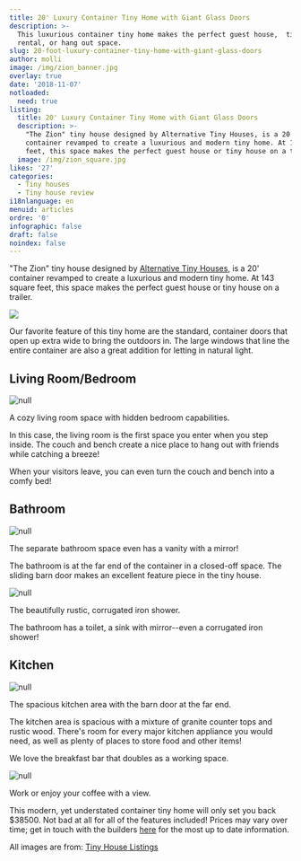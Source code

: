 ```yaml
---
title: 20' Luxury Container Tiny Home with Giant Glass Doors
description: >-
  This luxurious container tiny home makes the perfect guest house,  tiny house
  rental, or hang out space. 
slug: 20-foot-luxury-container-tiny-home-with-giant-glass-doors
author: molli
image: /img/zion_banner.jpg
overlay: true
date: '2018-11-07'
notloaded:
  need: true
listing:
  title: 20' Luxury Container Tiny Home with Giant Glass Doors
  description: >-
    "The Zion" tiny house designed by Alternative Tiny Houses, is a 20'
    container revamped to create a luxurious and modern tiny home. At 143 square
    feet, this space makes the perfect guest house or tiny house on a trailer. 
  image: /img/zion_square.jpg
likes: '27'
categories:
  - Tiny houses
  - Tiny house review
i18nlanguage: en
menuid: articles
ordre: '0'
infographic: false
draft: false
noindex: false
---
```

"The Zion" tiny house designed by [Alternative Tiny Houses](https://www.alternativelivingspaces.com/), is a 20' container revamped to create a luxurious and modern tiny home. At 143 square feet, this space makes the perfect guest house or tiny house on a trailer. 

![](/img/zion.png)

Our favorite feature of this tiny home are the standard, container doors that open up extra wide to bring the outdoors in.  The large windows that line the entire container are also a great addition for letting in natural light. 

## Living Room/Bedroom

![null](/img/zion_livingroom.jpeg)

<span class="figcaption">A cozy living room space with hidden bedroom capabilities.</span>

In this case, the living room is the first space you enter when you step inside. The couch and bench create a nice place to hang out with friends while catching a breeze!

When your visitors leave, you can even turn the couch and bench into a comfy bed!

## Bathroom

![null](/img/zion_bathroom.jpeg)

<span class="figcaption">The separate bathroom space even has a vanity with a mirror!</span>

The bathroom is at the far end of the container in a closed-off space. The sliding barn door makes an excellent feature piece in the tiny house. 

![null](/img/zion_shower.jpeg)

<span class="figcaption">The beautifully rustic, corrugated iron shower.</span>

The bathroom has a toilet, a sink with mirror--even a corrugated iron shower!

## Kitchen

![null](/img/zion_kitchen.jpeg)

<span class="figcaption">The spacious kitchen area with the barn door at the far end.</span>

The kitchen area is spacious with a mixture of granite counter tops and rustic wood. There's room for every major kitchen appliance you would need, as well as plenty of places to store food and other items!

We love the breakfast bar that doubles as a working space.

![null](/img/zion_breakfastbar.jpeg)

<span class="figcaption">Work or enjoy your coffee with a view.</span>

This modern, yet understated container tiny home will only set you back $38500. Not bad at all for all of the features included! Prices may vary over time; get in touch with the builders [here](https://www.alternativelivingspaces.com/) for the most up to date information.

All images are from: [Tiny House Listings](https://tinyhouselistings.com/listings/container-luxury-living-space-model-the-zion)
